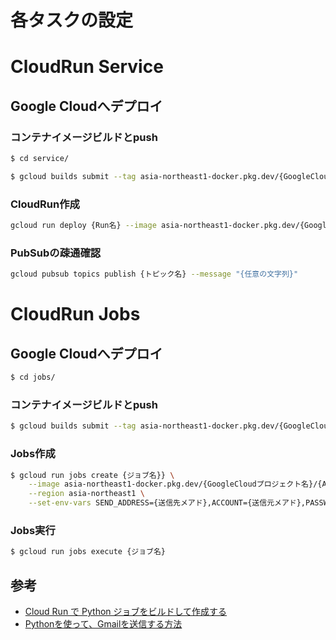 # 各タスクの設定

# CloudRun Service

## Google Cloudへデプロイ
### コンテナイメージビルドとpush

```bash
$ cd service/
```

```bash
$ gcloud builds submit --tag asia-northeast1-docker.pkg.dev/{GoogleCloudプロジェクト名}/{ArtifactRegistry名}/{イメージ名}:{タグ名}
```

### CloudRun作成

```bash
gcloud run deploy {Run名} --image asia-northeast1-docker.pkg.dev/{GoogleCloudプロジェクト名}/{ArtifactRegistry名}/{イメージ名}:{タグ名} \  --no-allow-unauthenticated
```

### PubSubの疎通確認
```bash
gcloud pubsub topics publish {トピック名} --message "{任意の文字列}"
```

# CloudRun Jobs

## Google Cloudへデプロイ
```bash
$ cd jobs/
```

### コンテナイメージビルドとpush
```bash
$ gcloud builds submit --tag asia-northeast1-docker.pkg.dev/{GoogleCloudプロジェクト名}/{ArtifactRegistry名}/{イメージ名}:{タグ名}
```

### Jobs作成

```bash
$ gcloud run jobs create {ジョブ名}} \
    --image asia-northeast1-docker.pkg.dev/{GoogleCloudプロジェクト名}/{ArtifactRegistry名}/{イメージ名}:{タグ名} \
    --region asia-northeast1 \
    --set-env-vars SEND_ADDRESS={送信先メアド},ACCOUNT={送信元メアド},PASSWORD={アプリケーションパスワード}
```

### Jobs実行

```bash
$ gcloud run jobs execute {ジョブ名}
```

## 参考
- [Cloud Run で Python ジョブをビルドして作成する](https://cloud.google.com/run/docs/quickstarts/jobs/build-create-python?hl=ja)
- [Pythonを使って、Gmailを送信する方法](https://note.com/noa813/n/nde0116fcb03f)
